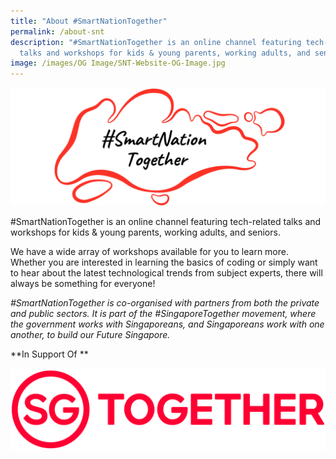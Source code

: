 ```yaml
---
title: "About #SmartNationTogether"
permalink: /about-snt
description: "#SmartNationTogether is an online channel featuring tech-related
  talks and workshops for kids & young parents, working adults, and seniors."
image: /images/OG Image/SNT-Website-OG-Image.jpg
---
```

![#SmartNationTogether](/images/Icons%20&%20Logos/SNT%20logo.png)

#SmartNationTogether is an online channel featuring tech-related talks and workshops for kids & young parents, working adults, and seniors.

We have a wide array of workshops available for you to learn more. Whether you are interested in learning the basics of coding or simply want to hear about the latest technological trends from subject experts, there will always be something for everyone!

*#SmartNationTogether is co-organised with partners from both the private and public sectors. It is part of the #SingaporeTogether movement, where the government works with Singaporeans, and Singaporeans work with one another, to build our Future Singapore.* 

**In Support Of **

![In support of SG Together](/images/Icons%20&%20Logos/SGT_logo.jpg)